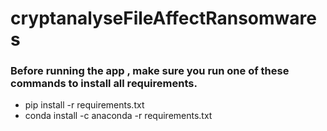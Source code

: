 # cryptanalyseFileAffectRansomwares


### Before running the app , make sure you run one of these commands to install all requirements.
- pip install -r requirements.txt
- conda install -c anaconda -r requirements.txt
